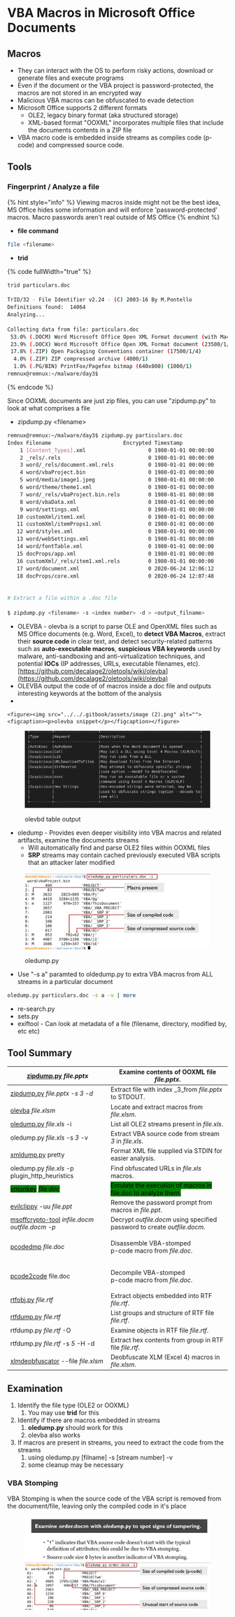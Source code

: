 # VBA Macros in Microsoft Office Documents

## Macros

* They can interact with the OS to perform risky actions, download or generate files and execute programs
* Even if the document or the VBA project is password-protected, the macros are not stored in an encrypted way
* Malicious VBA macros can be obfuscated to evade detection
* Microsoft Office supports 2 different formats
  * OLE2, legacy binary format (aka structured storage)
  * XML-based format "OOXML" incorporates multiple files that include the documents contents in a ZIP file
* VBA macro code is embedded inside streams as compiles code (p-code) and compressed source code.

## Tools

### Fingerprint / Analyze a file

{% hint style="info" %}
Viewing macros inside might not be the best idea, MS Office hides some information and will enforce 'password-protected' macros. Macro passwords aren't real outside of MS Office
{% endhint %}

* **file command**&#x20;

```bash
file <filename>
```

* **trid**

{% code fullWidth="true" %}
```bash
trid particulars.doc 

TrID/32 - File Identifier v2.24 - (C) 2003-16 By M.Pontello
Definitions found:  14064
Analyzing...

Collecting data from file: particulars.doc
 53.0% (.DOCM) Word Microsoft Office Open XML Format document (with Macro) (52000/1/9)
 23.9% (.DOCX) Word Microsoft Office Open XML Format document (23500/1/4)
 17.8% (.ZIP) Open Packaging Conventions container (17500/1/4)
  4.0% (.ZIP) ZIP compressed archive (4000/1)
  1.0% (.PG/BIN) PrintFox/Pagefox bitmap (640x800) (1000/1)
remnux@remnux:~/malware/day3$ 

```
{% endcode %}

Since OOXML documents are just zip files, you can use "zipdump.py" to look at what comprises a file

* zipdump.py \<filename>

```bash
remnux@remnux:~/malware/day3$ zipdump.py particulars.doc
Index Filename                       Encrypted Timestamp           
    1 [Content_Types].xml                    0 1980-01-01 00:00:00 
    2 _rels/.rels                            0 1980-01-01 00:00:00 
    3 word/_rels/document.xml.rels           0 1980-01-01 00:00:00 
    4 word/vbaProject.bin                    0 1980-01-01 00:00:00 
    5 word/media/image1.jpeg                 0 1980-01-01 00:00:00 
    6 word/theme/theme1.xml                  0 1980-01-01 00:00:00 
    7 word/_rels/vbaProject.bin.rels         0 1980-01-01 00:00:00 
    8 word/vbaData.xml                       0 1980-01-01 00:00:00 
    9 word/settings.xml                      0 1980-01-01 00:00:00 
   10 customXml/item1.xml                    0 1980-01-01 00:00:00 
   11 customXml/itemProps1.xml               0 1980-01-01 00:00:00 
   12 word/styles.xml                        0 1980-01-01 00:00:00 
   13 word/webSettings.xml                   0 1980-01-01 00:00:00 
   14 word/fontTable.xml                     0 1980-01-01 00:00:00 
   15 docProps/app.xml                       0 1980-01-01 00:00:00 
   16 customXml/_rels/item1.xml.rels         0 1980-01-01 00:00:00 
   17 word/document.xml                      0 2020-06-24 12:06:12 
   18 docProps/core.xml                      0 2020-06-24 12:07:48 


# Extract a file within a .doc file

$ zipdump.py <filename> -s <index number> -d > <output_filname>
```

* OLEVBA - olevba is a script to parse OLE and OpenXML files such as MS Office documents (e.g. Word, Excel), to **detect VBA Macros**, extract their **source code** in clear text, and detect security-related patterns such as **auto-executable macros**, **suspicious VBA keywords** used by malware, anti-sandboxing and anti-virtualization techniques, and potential **IOCs** (IP addresses, URLs, executable filenames, etc).  [https://github.com/decalage2/oletools/wiki/olevba](https://github.com/decalage2/oletools/wiki/olevba)
* OLEVBA output the code of of macros inside a doc file and outputs interesting keywords at the bottom of the analysis
*

    <figure><img src="../../.gitbook/assets/image (2).png" alt=""><figcaption><p>olevba snippet</p></figcaption></figure>

<figure><img src="../../.gitbook/assets/image (1).png" alt=""><figcaption><p>olevbd table output</p></figcaption></figure>

* oledump - Provides even deeper visibility into VBA macros and related artifacts, examine the documents streams
  * Will automatically find and parse OLE2 files within OOXML files
  * **SRP** streams may contain cached previously executed VBA scripts that an attacker later modified

<figure><img src="../../.gitbook/assets/image (1) (4).png" alt=""><figcaption><p>oledump.py</p></figcaption></figure>

* Use "-s a" paramted to oldedump.py to extra VBA macros from ALL streams in a particular document

```bash
oledump.py particulars.doc -s a -v | more
```

* re-search.py
* sets.py
* exiftool - Can look at metadata of a file (filename, directory, modified by, etc etc)

## Tool Summary

| [zipdump.py](https://videos.didierstevens.com/2014/08/14/zipdump-py/) _file.pptx_                                                                        | Examine contents of OOXML file _file.pptx_.                                                               |
| -------------------------------------------------------------------------------------------------------------------------------------------------------- | --------------------------------------------------------------------------------------------------------- |
| [zipdump.py](https://videos.didierstevens.com/2014/08/14/zipdump-py/) _file.pptx -s 3 -d_                                                                | Extract file with index _3_from _file.pptx_ to STDOUT.                                                    |
| [olevba](https://github.com/decalage2/oletools/wiki/olevba) _file.xlsm_                                                                                  | Locate and extract macros from _file.xlsm_.                                                               |
| [oledump.py](https://blog.didierstevens.com/programs/oledump-py/) _file.xls_ -i                                                                          | List all OLE2 streams present in _file.xls_.                                                              |
| oledump.py _file.xls_ -s _3_ -v                                                                                                                          | Extract VBA source code from stream _3_ in _file.xls_.                                                    |
| [xmldump.py](https://blog.didierstevens.com/2018/01/15/update-xmldump-py-version-0-0-2/) pretty                                                          | Format XML file supplied via STDIN for easier analysis.                                                   |
| oledump.py _file.xls_ -p plugin\_http\_heuristics                                                                                                        | Find obfuscated URLs in _file.xls_ macros.                                                                |
| [<mark style="background-color:green;">vmonkey</mark>](https://github.com/decalage2/ViperMonkey) _<mark style="background-color:green;">file.doc</mark>_ | <mark style="background-color:green;">Emulate the execution of macros in file.doc to analyze them.</mark> |
| [evilclippy](https://github.com/outflanknl/EvilClippy) -uu _file.ppt_                                                                                    | Remove the password prompt from macros in _file.ppt_.                                                     |
| [msoffcrypto-tool](https://github.com/nolze/msoffcrypto-tool) _infile.docm_ _outfile.docm -p_                                                            | Decrypt _outfile.docm_ using specified password to create _outfile.docm_.                                 |
| [pcodedmp](https://github.com/bontchev/pcodedmp) _file.doc_                                                                                              | <p>Disassemble VBA-stomped <br>p-code macro from <em>file.doc</em>.</p>                                   |
| [pcode2code](https://github.com/Big5-sec/pcode2code) file.doc                                                                                            | <p>Decompile VBA-stomped <br>p-code macro from <em>file.doc</em>.</p>                                     |
| [rtfobj.py](https://www.decalage.info/python/rtfobj) _file.rtf_                                                                                          | Extract objects embedded into RTF _file.rtf_.                                                             |
| [rtfdump.py](https://blog.didierstevens.com/2016/08/02/rtfdump-update-and-videos/) _file.rtf_                                                            | List groups and structure of RTF file _file.rtf_.                                                         |
| rtfdump.py _file.rtf_ -O                                                                                                                                 | Examine objects in RTF file _file.rtf_.                                                                   |
| rtfdump.py _file.rtf_ -s _5_ -H -d                                                                                                                       | Extract hex contents from group in RTF file _file.rtf_.                                                   |
| [xlmdeobfuscator](https://github.com/DissectMalware/XLMMacroDeobfuscator) --file _file.xlsm_                                                             | Deobfuscate XLM (Excel 4) macros in _file.xlsm_.                                                          |

## Examination

1. Identify the file type (OLE2 or OOXML)
   1. You may use **trid** for this
2. Identify if there are macros embedded in streams
   1. **oledump.py** should work for this
   2. olevba also works
3. If macros are present in streams, you need to extract the code from the streams
   1. using oledump.py \[filname] -s \[stream number] -v&#x20;
   2. some cleanup may be necessary

### VBA Stomping

VBA Stomping is when the source code of the VBA script is removed from the document/file, leaving only the compiled code in it's place

<figure><img src="../../.gitbook/assets/image.png" alt=""><figcaption></figcaption></figure>

